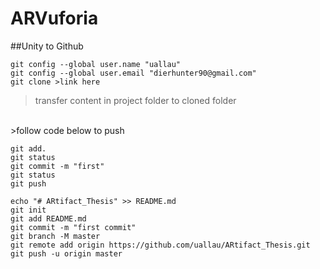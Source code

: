 # ARVuforia

##Unity to Github
```
git config --global user.name "uallau"
git config --global user.email "dierhunter90@gmail.com"
git clone >link here
```
>transfer content in project folder to cloned folder
<br/>
>follow code below to push

```
git add.
git status
git commit -m "first"
git status
git push
```

```
echo "# ARtifact_Thesis" >> README.md
git init
git add README.md
git commit -m "first commit"
git branch -M master
git remote add origin https://github.com/uallau/ARtifact_Thesis.git
git push -u origin master
```

